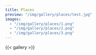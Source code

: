 ```yaml
---
title: Places
preview: "/img/gallery/places/test.jpg"
images:
  - "/img/gallery/places/1.png"
  - "/img/gallery/places/2.png"
  - "/img/gallery/places/3.png"
---
```


{{< gallery >}}
